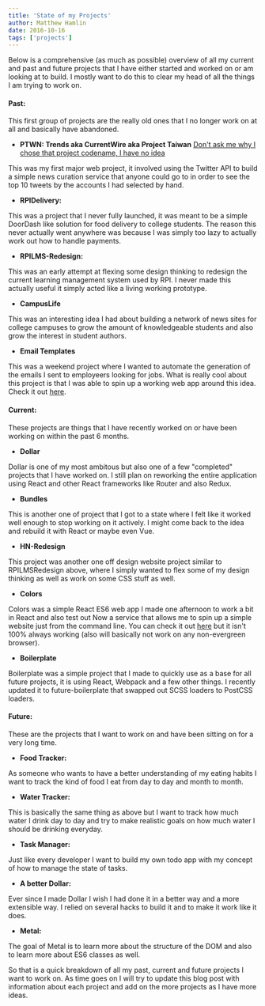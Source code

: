 ```yaml
---
title: 'State of my Projects'
author: Matthew Hamlin
date: 2016-10-16
tags: ['projects']
---
```


Below is a comprehensive (as much as possible) overview of all my current and past and future projects that I have either started and worked on or am looking at to build. I mostly want to do this to clear my head of all
the things I am trying to work on.

#### Past:

This first group of projects are the really old ones that I no longer work on at all and basically have abandoned.


* **PTWN: Trends aka CurrentWire aka Project Taiwan**
<ins>Don't ask me why I chose that project codename, I have no idea</ins>

This was my first major web project, it involved using the Twitter API to build a simple news curation service that anyone could go to
in order to see the top 10 tweets by the accounts I had selected by hand.


* **RPIDelivery:**

This was a project that I never fully launched, it was meant to be a simple DoorDash like solution for food delivery to
college students. The reason this never actually went anywhere was because I was simply too lazy to actually work out how to handle payments.


* **RPILMS-Redesign:**

This was an early attempt at flexing some design thinking to redesign the current learning management system used by RPI.
I never made this actually useful it simply acted like a living working prototype.


* **CampusLife**

This was an interesting idea I had about building a network of news sites for college campuses to grow the amount of knowledgeable students
and also grow the interest in student authors.


* **Email Templates**

This was a weekend project where I wanted to automate the generation of the emails I sent to employeers looking for jobs. What is really
cool about this project is that I was able to spin up a working web app around this idea. Check it out <a href="http://goexploring.today/Email-Templates/" data-css-link-article>here</a>.



#### Current:

These projects are things that I have recently worked on or have been working on within the past 6 months.

* **Dollar**

Dollar is one of my most ambitous but also one of a few "completed" projects that I have worked on. I still plan on reworking the entire application
using React and other React frameworks like Router and also Redux.


* **Bundles**

This is another one of project that I got to a state where I felt like it worked well enough to stop working on it actively. I might come back to
the idea and rebuild it with React or maybe even Vue.


* **HN-Redesign**

This project was another one off design website project similar to RPILMSRedesign above, where I simply wanted to flex some of my design thinking
as well as work on some CSS stuff as well.


* **Colors**

Colors was a simple React ES6 web app I made one afternoon to work a bit in React and also test out Now a service that allows me to spin up a simple
website just from the command line. You can check it out <a href="http://goexploring.today/colors/" data-css-link-article>here</a> but it isn't
100% always working (also will basically not work on any non-evergreen browser).


* **Boilerplate**

Boilerplate was a simple project that I made to quickly use as a base for all future projects, it is using React, Webpack and a few other things.
I recently updated it to future-boilerplate that swapped out SCSS loaders to PostCSS loaders.



#### Future:
These are the projects that I want to work on and have been sitting on for a very long time.

* **Food Tracker:**

As someone who wants to have a better understanding of my eating habits I want to track the kind of food I eat from day to day and month to month.


* **Water Tracker:**

This is basically the same thing as above but I want to track how much water I drink day to day and try to make realistic goals on how much water
I should be drinking everyday.


* **Task Manager:**

Just like every developer I want to build my own todo app with my concept of how to manage the state of tasks.


* **A better Dollar:**

Ever since I made Dollar I wish I had done it in a better way and a more extensible way. I relied on several hacks to build it and to make
it work like it does.


* **Metal:**

The goal of Metal is to learn more about the structure of the DOM and also to learn more about ES6 classes as well.



So that is a quick breakdown of all my past, current and future projects I want to work on. As time goes on I will try to update this
blog post with information about each project and add on the more projects as I have more ideas.
